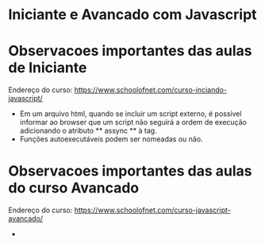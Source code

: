 # Iniciante e Avancado com Javascript

# Observacoes importantes das aulas de Iniciante
Endereço do curso: https://www.schoolofnet.com/curso-inciando-javascript/

- Em um arquivo html, quando se incluir um script externo, é possível informar ao browser que um script não seguirá a ordem de execução adicionando o atributo ** assync ** à tag.
- Funções autoexecutáveis podem ser nomeadas ou não.

# Observacoes importantes das aulas do curso Avancado
Endereço do curso: https://www.schoolofnet.com/curso-javascript-avancado/

- 